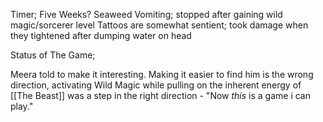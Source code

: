 Timer; Five Weeks?
Seaweed Vomiting; stopped after gaining wild magic/sorcerer level
Tattoos are somewhat sentient; took damage when they tightened after dumping water on head

Status of The Game;

Meera told to make it interesting. Making it easier to find him is the wrong direction, activating Wild Magic while pulling on the inherent energy of [[The Beast]] was a step in the right direction - "Now *this* is a game i can play."